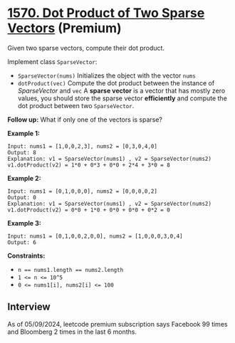# [1570. Dot Product of Two Sparse Vectors](https://leetcode.com/problems/dot-product-of-two-sparse-vectors/) (**Premium**)

Given two sparse vectors, compute their dot product.

Implement class `SparseVector`:
* `SparseVector(nums)` Initializes the object with the vector `nums`
* `dotProduct(vec)` Compute the dot product between the instance of _SparseVector_ and `vec`
A **sparse vector** is a vector that has mostly zero values, you should store the sparse vector **efficiently** and compute the dot product between two `SparseVector`.

**Follow up:** What if only one of the vectors is sparse?

**Example 1:**
```
Input: nums1 = [1,0,0,2,3], nums2 = [0,3,0,4,0]
Output: 8
Explanation: v1 = SparseVector(nums1) , v2 = SparseVector(nums2)
v1.dotProduct(v2) = 1*0 + 0*3 + 0*0 + 2*4 + 3*0 = 8
```

**Example 2:**
```
Input: nums1 = [0,1,0,0,0], nums2 = [0,0,0,0,2]
Output: 0
Explanation: v1 = SparseVector(nums1) , v2 = SparseVector(nums2)
v1.dotProduct(v2) = 0*0 + 1*0 + 0*0 + 0*0 + 0*2 = 0
```

**Example 3:**
```
Input: nums1 = [0,1,0,0,2,0,0], nums2 = [1,0,0,0,3,0,4]
Output: 6
```

**Constraints:**
* `n == nums1.length == nums2.length`
* `1 <= n <= 10^5`
* `0 <= nums1[i], nums2[i] <= 100`

## Interview
As of 05/09/2024, leetcode premium subscription says Facebook 99 times and Bloomberg 2 times in the last 6 months.
